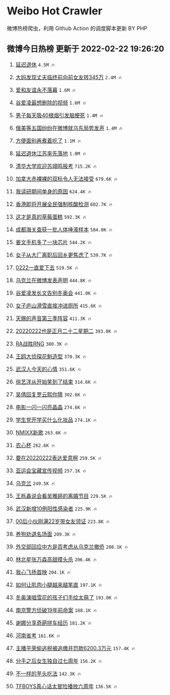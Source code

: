 # Weibo Hot Crawler 



微博热榜爬虫，利用 Github Action 的调度脚本更新 BY PHP 


## 微博今日热榜 更新于 2022-02-22 19:26:20 
1. [延迟退休](https://s.weibo.com/weibo?q=%23%E5%BB%B6%E8%BF%9F%E9%80%80%E4%BC%91%23&Refer=top) `4.5M 🔥` 

1. [大妈发现丈夫临终前向前女友转345万](https://s.weibo.com/weibo?q=%23%E5%A4%A7%E5%A6%88%E5%8F%91%E7%8E%B0%E4%B8%88%E5%A4%AB%E4%B8%B4%E7%BB%88%E5%89%8D%E5%90%91%E5%89%8D%E5%A5%B3%E5%8F%8B%E8%BD%AC345%E4%B8%87%23&Refer=top) `2.4M 🔥` 

1. [爱和友谊永不落幕](https://s.weibo.com/weibo?q=%23%E7%88%B1%E5%92%8C%E5%8F%8B%E8%B0%8A%E6%B0%B8%E4%B8%8D%E8%90%BD%E5%B9%95%23&Refer=top) `1.6M 🔥` 

1. [谷爱凌最想删除的视频](https://s.weibo.com/weibo?q=%23%E8%B0%B7%E7%88%B1%E5%87%8C%E6%9C%80%E6%83%B3%E5%88%A0%E9%99%A4%E7%9A%84%E8%A7%86%E9%A2%91%23&Refer=top) `1.6M 🔥` 

1. [男子每天吸40根烟引发脑梗死](https://s.weibo.com/weibo?q=%23%E7%94%B7%E5%AD%90%E6%AF%8F%E5%A4%A9%E5%90%B840%E6%A0%B9%E7%83%9F%E5%BC%95%E5%8F%91%E8%84%91%E6%A2%97%E6%AD%BB%23&Refer=top) `1.4M 🔥` 

1. [俄美等五国纷纷在微博就乌东局势发声](https://s.weibo.com/weibo?q=%23%E4%BF%84%E7%BE%8E%E7%AD%89%E4%BA%94%E5%9B%BD%E7%BA%B7%E7%BA%B7%E5%9C%A8%E5%BE%AE%E5%8D%9A%E5%B0%B1%E4%B9%8C%E4%B8%9C%E5%B1%80%E5%8A%BF%E5%8F%91%E5%A3%B0%23&Refer=top) `1.4M 🔥` 

1. [方便面别再煮着吃了](https://s.weibo.com/weibo?q=%23%E6%96%B9%E4%BE%BF%E9%9D%A2%E5%88%AB%E5%86%8D%E7%85%AE%E7%9D%80%E5%90%83%E4%BA%86%23&Refer=top) `1.1M 🔥` 

1. [延迟退休江苏率先落地](https://s.weibo.com/weibo?q=%23%E5%BB%B6%E8%BF%9F%E9%80%80%E4%BC%91%E6%B1%9F%E8%8B%8F%E7%8E%87%E5%85%88%E8%90%BD%E5%9C%B0%23&Refer=top) `1.0M 🔥` 

1. [清华大学欢迎苏翊鸣报考](https://s.weibo.com/weibo?q=%23%E6%B8%85%E5%8D%8E%E5%A4%A7%E5%AD%A6%E6%AC%A2%E8%BF%8E%E8%8B%8F%E7%BF%8A%E9%B8%A3%E6%8A%A5%E8%80%83%23&Refer=top) `715.2K 🔥` 

1. [加拿大赤裸裸的双标令人无法接受](https://s.weibo.com/weibo?q=%23%E5%8A%A0%E6%8B%BF%E5%A4%A7%E8%B5%A4%E8%A3%B8%E8%A3%B8%E7%9A%84%E5%8F%8C%E6%A0%87%E4%BB%A4%E4%BA%BA%E6%97%A0%E6%B3%95%E6%8E%A5%E5%8F%97%23&Refer=top) `679.6K 🔥` 

1. [我读研期间单身的原因](https://s.weibo.com/weibo?q=%23%E6%88%91%E8%AF%BB%E7%A0%94%E6%9C%9F%E9%97%B4%E5%8D%95%E8%BA%AB%E7%9A%84%E5%8E%9F%E5%9B%A0%23&Refer=top) `624.4K 🔥` 

1. [香港即将开展全民强制核酸检测](https://s.weibo.com/weibo?q=%23%E9%A6%99%E6%B8%AF%E5%8D%B3%E5%B0%86%E5%BC%80%E5%B1%95%E5%85%A8%E6%B0%91%E5%BC%BA%E5%88%B6%E6%A0%B8%E9%85%B8%E6%A3%80%E6%B5%8B%23&Refer=top) `602.7K 🔥` 

1. [这才是真的草莓蛋糕](https://s.weibo.com/weibo?q=%23%E8%BF%99%E6%89%8D%E6%98%AF%E7%9C%9F%E7%9A%84%E8%8D%89%E8%8E%93%E8%9B%8B%E7%B3%95%23&Refer=top) `592.3K 🔥` 

1. [成都海关查获一批人体唾液样本](https://s.weibo.com/weibo?q=%23%E6%88%90%E9%83%BD%E6%B5%B7%E5%85%B3%E6%9F%A5%E8%8E%B7%E4%B8%80%E6%89%B9%E4%BA%BA%E4%BD%93%E5%94%BE%E6%B6%B2%E6%A0%B7%E6%9C%AC%23&Refer=top) `584.0K 🔥` 

1. [姜文手机多了一块芯片](https://s.weibo.com/weibo?q=%23%E5%A7%9C%E6%96%87%E6%89%8B%E6%9C%BA%E5%A4%9A%E4%BA%86%E4%B8%80%E5%9D%97%E8%8A%AF%E7%89%87%23&Refer=top) `544.2K 🔥` 

1. [女子从大厂离职后回乡更焦虑了](https://s.weibo.com/weibo?q=%23%E5%A5%B3%E5%AD%90%E4%BB%8E%E5%A4%A7%E5%8E%82%E7%A6%BB%E8%81%8C%E5%90%8E%E5%9B%9E%E4%B9%A1%E6%9B%B4%E7%84%A6%E8%99%91%E4%BA%86%23&Refer=top) `539.7K 🔥` 

1. [0222一直爱下去](https://s.weibo.com/weibo?q=%230222%E4%B8%80%E7%9B%B4%E7%88%B1%E4%B8%8B%E5%8E%BB%23&Refer=top) `519.5K 🔥` 

1. [乌克兰在微博发表声明](https://s.weibo.com/weibo?q=%23%E4%B9%8C%E5%85%8B%E5%85%B0%E5%9C%A8%E5%BE%AE%E5%8D%9A%E5%8F%91%E8%A1%A8%E5%A3%B0%E6%98%8E%23&Refer=top) `444.8K 🔥` 

1. [谷爱凌发长文告别冬奥会](https://s.weibo.com/weibo?q=%23%E8%B0%B7%E7%88%B1%E5%87%8C%E5%8F%91%E9%95%BF%E6%96%87%E5%91%8A%E5%88%AB%E5%86%AC%E5%A5%A5%E4%BC%9A%23&Refer=top) `441.0K 🔥` 

1. [女子庐山滑雪直接冲进厕所](https://s.weibo.com/weibo?q=%23%E5%A5%B3%E5%AD%90%E5%BA%90%E5%B1%B1%E6%BB%91%E9%9B%AA%E7%9B%B4%E6%8E%A5%E5%86%B2%E8%BF%9B%E5%8E%95%E6%89%80%23&Refer=top) `415.6K 🔥` 

1. [天赐的声音第三季阵容](https://s.weibo.com/weibo?q=%23%E5%A4%A9%E8%B5%90%E7%9A%84%E5%A3%B0%E9%9F%B3%E7%AC%AC%E4%B8%89%E5%AD%A3%E9%98%B5%E5%AE%B9%23&Refer=top) `411.3K 🔥` 

1. [20220222也是正月二十二星期二](https://s.weibo.com/weibo?q=%2320220222%E4%B9%9F%E6%98%AF%E6%AD%A3%E6%9C%88%E4%BA%8C%E5%8D%81%E4%BA%8C%E6%98%9F%E6%9C%9F%E4%BA%8C%23&Refer=top) `393.0K 🔥` 

1. [RA战胜RNG](https://s.weibo.com/weibo?q=%23RA%E6%88%98%E8%83%9CRNG%23&Refer=top) `380.3K 🔥` 

1. [王鸥大侦探花魁造型](https://s.weibo.com/weibo?q=%23%E7%8E%8B%E9%B8%A5%E5%A4%A7%E4%BE%A6%E6%8E%A2%E8%8A%B1%E9%AD%81%E9%80%A0%E5%9E%8B%23&Refer=top) `370.3K 🔥` 

1. [武汉人今天的心情](https://s.weibo.com/weibo?q=%23%E6%AD%A6%E6%B1%89%E4%BA%BA%E4%BB%8A%E5%A4%A9%E7%9A%84%E5%BF%83%E6%83%85%23&Refer=top) `351.6K 🔥` 

1. [徐艺洋从开始笑到了结束](https://s.weibo.com/weibo?q=%23%E5%BE%90%E8%89%BA%E6%B4%8B%E4%BB%8E%E5%BC%80%E5%A7%8B%E7%AC%91%E5%88%B0%E4%BA%86%E7%BB%93%E6%9D%9F%23&Refer=top) `314.6K 🔥` 

1. [吴倩回复罗云熙你猜](https://s.weibo.com/weibo?q=%23%E5%90%B4%E5%80%A9%E5%9B%9E%E5%A4%8D%E7%BD%97%E4%BA%91%E7%86%99%E4%BD%A0%E7%8C%9C%23&Refer=top) `302.6K 🔥` 

1. [电影一闪一闪亮晶晶](https://s.weibo.com/weibo?q=%23%E7%94%B5%E5%BD%B1%E4%B8%80%E9%97%AA%E4%B8%80%E9%97%AA%E4%BA%AE%E6%99%B6%E6%99%B6%23&Refer=top) `274.6K 🔥` 

1. [学生党开学买什么化妆品](https://s.weibo.com/weibo?q=%23%E5%AD%A6%E7%94%9F%E5%85%9A%E5%BC%80%E5%AD%A6%E4%B9%B0%E4%BB%80%E4%B9%88%E5%8C%96%E5%A6%86%E5%93%81%23&Refer=top) `274.1K 🔥` 

1. [NMIXX新歌](https://s.weibo.com/weibo?q=%23NMIXX%E6%96%B0%E6%AD%8C%23&Refer=top) `263.6K 🔥` 

1. [农心杯](https://s.weibo.com/weibo?q=%E5%86%9C%E5%BF%83%E6%9D%AF&Refer=top) `262.6K 🔥` 

1. [要在20220222表达爱意啊](https://s.weibo.com/weibo?q=%23%E8%A6%81%E5%9C%A820220222%E8%A1%A8%E8%BE%BE%E7%88%B1%E6%84%8F%E5%95%8A%23&Refer=top) `259.5K 🔥` 

1. [亚运会宝藏宣传视频](https://s.weibo.com/weibo?q=%23%E4%BA%9A%E8%BF%90%E4%BC%9A%E5%AE%9D%E8%97%8F%E5%AE%A3%E4%BC%A0%E8%A7%86%E9%A2%91%23&Refer=top) `257.1K 🔥` 

1. [乌克兰](https://s.weibo.com/weibo?q=%23%E4%B9%8C%E5%85%8B%E5%85%B0%23&Refer=top) `249.5K 🔥` 

1. [王栎鑫说会看吴雅婷的离婚节目](https://s.weibo.com/weibo?q=%23%E7%8E%8B%E6%A0%8E%E9%91%AB%E8%AF%B4%E4%BC%9A%E7%9C%8B%E5%90%B4%E9%9B%85%E5%A9%B7%E7%9A%84%E7%A6%BB%E5%A9%9A%E8%8A%82%E7%9B%AE%23&Refer=top) `229.5K 🔥` 

1. [武汉新增10例阳性感染者](https://s.weibo.com/weibo?q=%23%E6%AD%A6%E6%B1%89%E6%96%B0%E5%A2%9E10%E4%BE%8B%E9%98%B3%E6%80%A7%E6%84%9F%E6%9F%93%E8%80%85%23&Refer=top) `225.9K 🔥` 

1. [00后小伙刚满22岁带女友领证](https://s.weibo.com/weibo?q=%2300%E5%90%8E%E5%B0%8F%E4%BC%99%E5%88%9A%E6%BB%A122%E5%B2%81%E5%B8%A6%E5%A5%B3%E5%8F%8B%E9%A2%86%E8%AF%81%23&Refer=top) `223.8K 🔥` 

1. [养狗劝退名场面](https://s.weibo.com/weibo?q=%23%E5%85%BB%E7%8B%97%E5%8A%9D%E9%80%80%E5%90%8D%E5%9C%BA%E9%9D%A2%23&Refer=top) `209.3K 🔥` 

1. [外交部回应中方是否考虑从乌克兰撤侨](https://s.weibo.com/weibo?q=%23%E5%A4%96%E4%BA%A4%E9%83%A8%E5%9B%9E%E5%BA%94%E4%B8%AD%E6%96%B9%E6%98%AF%E5%90%A6%E8%80%83%E8%99%91%E4%BB%8E%E4%B9%8C%E5%85%8B%E5%85%B0%E6%92%A4%E4%BE%A8%23&Refer=top) `208.1K 🔥` 

1. [林北星张万森高甜摸头杀](https://s.weibo.com/weibo?q=%23%E6%9E%97%E5%8C%97%E6%98%9F%E5%BC%A0%E4%B8%87%E6%A3%AE%E9%AB%98%E7%94%9C%E6%91%B8%E5%A4%B4%E6%9D%80%23&Refer=top) `206.4K 🔥` 

1. [我心飞扬首映](https://s.weibo.com/weibo?q=%23%E6%88%91%E5%BF%83%E9%A3%9E%E6%89%AC%E9%A6%96%E6%98%A0%23&Refer=top) `204.1K 🔥` 

1. [如何让肌肉小腿越来越笔直](https://s.weibo.com/weibo?q=%23%E5%A6%82%E4%BD%95%E8%AE%A9%E8%82%8C%E8%82%89%E5%B0%8F%E8%85%BF%E8%B6%8A%E6%9D%A5%E8%B6%8A%E7%AC%94%E7%9B%B4%23&Refer=top) `197.1K 🔥` 

1. [冬奥演唱雪花的孩子们手绘太萌了](https://s.weibo.com/weibo?q=%23%E5%86%AC%E5%A5%A5%E6%BC%94%E5%94%B1%E9%9B%AA%E8%8A%B1%E7%9A%84%E5%AD%A9%E5%AD%90%E4%BB%AC%E6%89%8B%E7%BB%98%E5%A4%AA%E8%90%8C%E4%BA%86%23&Refer=top) `193.0K 🔥` 

1. [南京警方侦破19年前命案](https://s.weibo.com/weibo?q=%23%E5%8D%97%E4%BA%AC%E8%AD%A6%E6%96%B9%E4%BE%A6%E7%A0%B419%E5%B9%B4%E5%89%8D%E5%91%BD%E6%A1%88%23&Refer=top) `188.1K 🔥` 

1. [谢娜分享奇葩拼车经历](https://s.weibo.com/weibo?q=%23%E8%B0%A2%E5%A8%9C%E5%88%86%E4%BA%AB%E5%A5%87%E8%91%A9%E6%8B%BC%E8%BD%A6%E7%BB%8F%E5%8E%86%23&Refer=top) `181.2K 🔥` 

1. [河南省考](https://s.weibo.com/weibo?q=%E6%B2%B3%E5%8D%97%E7%9C%81%E8%80%83&Refer=top) `161.6K 🔥` 

1. [主播平荣偷逃税被追缴并罚款6200.3万元](https://s.weibo.com/weibo?q=%23%E4%B8%BB%E6%92%AD%E5%B9%B3%E8%8D%A3%E5%81%B7%E9%80%83%E7%A8%8E%E8%A2%AB%E8%BF%BD%E7%BC%B4%E5%B9%B6%E7%BD%9A%E6%AC%BE6200.3%E4%B8%87%E5%85%83%23&Refer=top) `157.4K 🔥` 

1. [分手之后女生独自过七周年](https://s.weibo.com/weibo?q=%23%E5%88%86%E6%89%8B%E4%B9%8B%E5%90%8E%E5%A5%B3%E7%94%9F%E7%8B%AC%E8%87%AA%E8%BF%87%E4%B8%83%E5%91%A8%E5%B9%B4%23&Refer=top) `156.2K 🔥` 

1. [不一样的芋头吃法](https://s.weibo.com/weibo?q=%23%E4%B8%8D%E4%B8%80%E6%A0%B7%E7%9A%84%E8%8A%8B%E5%A4%B4%E5%90%83%E6%B3%95%23&Refer=top) `142.3K 🔥` 

1. [TFBOYS真心话太冒险播放六周年](https://s.weibo.com/weibo?q=%23TFBOYS%E7%9C%9F%E5%BF%83%E8%AF%9D%E5%A4%AA%E5%86%92%E9%99%A9%E6%92%AD%E6%94%BE%E5%85%AD%E5%91%A8%E5%B9%B4%23&Refer=top) `136.5K 🔥` 

